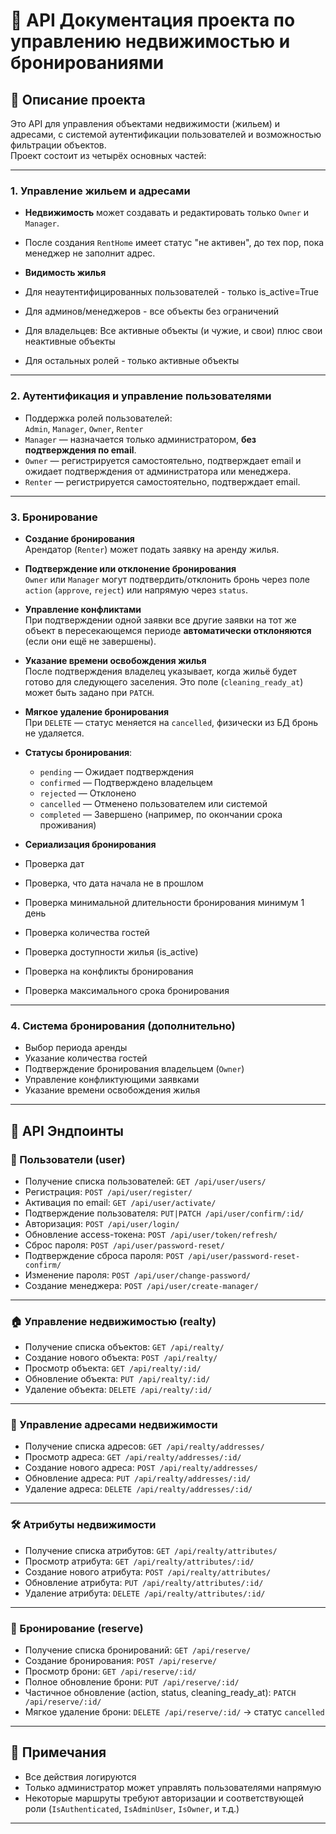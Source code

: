 # 📘 API Документация проекта по управлению недвижимостью и бронированиями

## 🧾 Описание проекта

Это API для управления объектами недвижимости (жильем) и адресами, с системой аутентификации пользователей и возможностью фильтрации объектов.  
Проект состоит из четырёх основных частей:

---

### 1. Управление жильем и адресами

- **Недвижимость** может создавать и редактировать только `Owner` и `Manager`.
- После создания `RentHome` имеет статус "не активен", до тех пор, пока менеджер не заполнит адрес.

- **Видимость жилья**
- Для неаутентифицированных пользователей - только is_active=True
- Для админов/менеджеров - все объекты без ограничений
- Для владельцев: Все активные объекты (и чужие, и свои) плюс свои неактивные объекты
- Для остальных ролей - только активные объекты
---

### 2. Аутентификация и управление пользователями

- Поддержка ролей пользователей:  
  `Admin`, `Manager`, `Owner`, `Renter`
- `Manager` — назначается только администратором, **без подтверждения по email**.
- `Owner` — регистрируется самостоятельно, подтверждает email и ожидает подтверждения от администратора или менеджера.
- `Renter` — регистрируется самостоятельно, подтверждает email.

---

### 3. Бронирование

- **Создание бронирования**  
  Арендатор (`Renter`) может подать заявку на аренду жилья.

- **Подтверждение или отклонение бронирования**  
  `Owner` или `Manager` могут подтвердить/отклонить бронь через поле `action` (`approve`, `reject`) или напрямую через `status`.

- **Управление конфликтами**  
  При подтверждении одной заявки все другие заявки на тот же объект в пересекающемся периоде **автоматически отклоняются** (если они ещё не завершены).

- **Указание времени освобождения жилья**  
  После подтверждения владелец указывает, когда жильё будет готово для следующего заселения. Это поле (`cleaning_ready_at`) может быть задано при `PATCH`.

- **Мягкое удаление бронирования**  
  При `DELETE` — статус меняется на `cancelled`, физически из БД бронь не удаляется.

- **Статусы бронирования**:
  - `pending` — Ожидает подтверждения
  - `confirmed` — Подтверждено владельцем
  - `rejected` — Отклонено
  - `cancelled` — Отменено пользователем или системой
  - `completed` — Завершено (например, по окончании срока проживания)

- **Сериализация бронирования** 
- Проверка дат
- Проверка, что дата начала не в прошлом
- Проверка минимальной длительности бронирования минимум 1 день
- Проверка количества гостей
- Проверка доступности жилья (is_active)
- Проверка на конфликты бронирования
- Проверка максимального срока бронирования 

---

### 4. Система бронирования (дополнительно)

- Выбор периода аренды
- Указание количества гостей
- Подтверждение бронирования владельцем (`Owner`)
- Управление конфликтующими заявками
- Указание времени освобождения жилья

---

## 📂 API Эндпоинты

### 🔑 Пользователи (user)

- Получение списка пользователей: `GET /api/user/users/`
- Регистрация: `POST /api/user/register/`
- Активация по email: `GET /api/user/activate/`
- Подтверждение пользователя: `PUT|PATCH /api/user/confirm/:id/`
- Авторизация: `POST /api/user/login/`
- Обновление access-токена: `POST /api/user/token/refresh/`
- Сброс пароля: `POST /api/user/password-reset/`
- Подтверждение сброса пароля: `POST /api/user/password-reset-confirm/`
- Изменение пароля: `POST /api/user/change-password/`
- Создание менеджера: `POST /api/user/create-manager/`

---

### 🏠 Управление недвижимостью (realty)

- Получение списка объектов: `GET /api/realty/`
- Создание нового объекта: `POST /api/realty/`
- Просмотр объекта: `GET /api/realty/:id/`
- Обновление объекта: `PUT /api/realty/:id/`
- Удаление объекта: `DELETE /api/realty/:id/`

---

### 📍 Управление адресами недвижимости

- Получение списка адресов: `GET /api/realty/addresses/`
- Просмотр адреса: `GET /api/realty/addresses/:id/`
- Создание нового адреса: `POST /api/realty/addresses/`
- Обновление адреса: `PUT /api/realty/addresses/:id/`
- Удаление адреса: `DELETE /api/realty/addresses/:id/`

---

### 🛠️ Атрибуты недвижимости

- Получение списка атрибутов: `GET /api/realty/attributes/`
- Просмотр атрибута: `GET /api/realty/attributes/:id/`
- Создание нового атрибута: `POST /api/realty/attributes/`
- Обновление атрибута: `PUT /api/realty/attributes/:id/`
- Удаление атрибута: `DELETE /api/realty/attributes/:id/`

---

### 📅 Бронирование (reserve)

- Получение списка бронирований: `GET /api/reserve/`
- Создание бронирования: `POST /api/reserve/`
- Просмотр брони: `GET /api/reserve/:id/`
- Полное обновление брони: `PUT /api/reserve/:id/`
- Частичное обновление (action, status, cleaning_ready_at): `PATCH /api/reserve/:id/`
- Мягкое удаление брони: `DELETE /api/reserve/:id/` → статус `cancelled`

---

## 📌 Примечания

- Все действия логируются
- Только администратор может управлять пользователями напрямую
- Некоторые маршруты требуют авторизации и соответствующей роли (`IsAuthenticated`, `IsAdminUser`, `IsOwner`, и т.д.)

---


